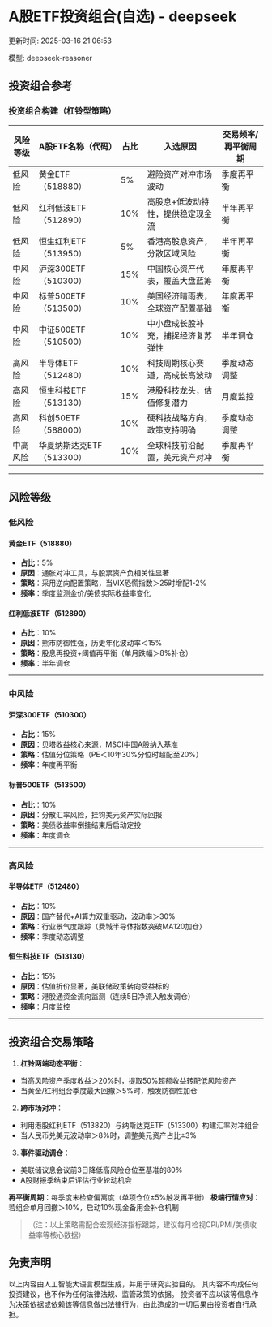 # A股ETF投资组合(自选) - deepseek

更新时间: 2025-03-16 21:06:53

模型: deepseek-reasoner

## 投资组合参考

### 投资组合构建（杠铃型策略）

| 风险等级 | A股ETF名称（代码）      | 占比 | 入选原因                                                                 | 交易频率/再平衡周期 |
|----------|--------------------------|------|--------------------------------------------------------------------------|---------------------|
| 低风险   | 黄金ETF（518880）        | 5%   | 避险资产对冲市场波动                                                     | 季度再平衡          |
| 低风险   | 红利低波ETF（512890）    | 10%  | 高股息+低波动特性，提供稳定现金流                                        | 半年再平衡          |
| 低风险   | 恒生红利ETF（513950）    | 5%   | 香港高股息资产，分散区域风险                                             | 半年再平衡          |
| 中风险   | 沪深300ETF（510300）     | 15%  | 中国核心资产代表，覆盖大盘蓝筹                                           | 年度再平衡          |
| 中风险   | 标普500ETF（513500）     | 10%  | 美国经济晴雨表，全球资产配置基础                                         | 年度再平衡          |
| 中风险   | 中证500ETF（510500）     | 10%  | 中小盘成长股补充，捕捉经济复苏弹性                                       | 半年调仓            |
| 高风险   | 半导体ETF（512480）      | 10%  | 科技周期核心赛道，高成长高波动                                           | 季度动态调整        |
| 高风险   | 恒生科技ETF（513130）    | 15%  | 港股科技龙头，估值修复潜力                                               | 月度监控            |
| 高风险   | 科创50ETF（588000）      | 10%  | 硬科技战略方向，政策支持明确                                             | 季度动态调整        |
| 中高风险 | 华夏纳斯达克ETF（513300）| 10%  | 全球科技前沿配置，美元资产对冲                                           | 季度再平衡          |

---

## 风险等级

### 低风险

#### 黄金ETF（518880）
- **占比**：5%
- **原因**：通胀对冲工具，与股票资产负相关性显著
- **策略**：采用逆向配置策略，当VIX恐慌指数＞25时增配1-2%
- **频率**：季度监测金价/美债实际收益率变化

#### 红利低波ETF（512890）
- **占比**：10%
- **原因**：熊市防御性强，历史年化波动率＜15%
- **策略**：股息再投资+阈值再平衡（单月跌幅＞8%补仓）
- **频率**：半年调仓

---

### 中风险

#### 沪深300ETF（510300）
- **占比**：15%
- **原因**：贝塔收益核心来源，MSCI中国A股纳入基准
- **策略**：估值分位策略（PE＜10年30%分位时超配至20%）
- **频率**：年度再平衡

#### 标普500ETF（513500）
- **占比**：10%
- **原因**：分散汇率风险，挂钩美元资产实际回报
- **策略**：美债收益率倒挂结束后启动定投
- **频率**：年度调仓

---

### 高风险

#### 半导体ETF（512480）
- **占比**：10%
- **原因**：国产替代+AI算力双重驱动，波动率＞30%
- **策略**：行业景气度跟踪（费城半导体指数突破MA120加仓）
- **频率**：季度动态调整

#### 恒生科技ETF（513130）
- **占比**：15%
- **原因**：估值折价显著，美联储政策转向受益标的
- **策略**：港股通资金流向监测（连续5日净流入触发调仓）
- **频率**：月度监控

---

## 投资组合交易策略
1. **杠铃两端动态平衡**：
- 当高风险资产季度收益＞20%时，提取50%超额收益转配低风险资产
- 当黄金/红利组合季度最大回撤＞5%时，触发防御性加仓

2. **跨市场对冲**：
- 利用港股红利ETF（513820）与纳斯达克ETF（513300）构建汇率对冲组合
- 当人民币兑美元波动率＞8%时，调整美元资产占比±3%

3. **事件驱动调仓**：
- 美联储议息会议前3日降低高风险仓位至基准的80%
- A股财报季结束后评估行业轮动机会

**再平衡周期**：每季度末检查偏离度（单项仓位±5%触发再平衡）
**极端行情应对**：若组合单月回撤＞10%，启动10%现金备用金补仓机制

> （注：以上策略需配合宏观经济指标跟踪，建议每月检视CPI/PMI/美债收益率等核心数据）


## 免责声明

以上内容由人工智能大语言模型生成，并用于研究实验目的。
其内容不构成任何投资建议，也不作为任何法律法规、监管政策的依据。
投资者不应以该等信息作为决策依据或依赖该等信息做出法律行为，由此造成的一切后果由投资者自行承担。